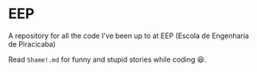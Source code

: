 # EEP

A repository for all the code I've been up to at EEP (Escola de Engenharia de Piracicaba)

Read `Shame!.md` for funny and stupid stories while coding :laughing:.
